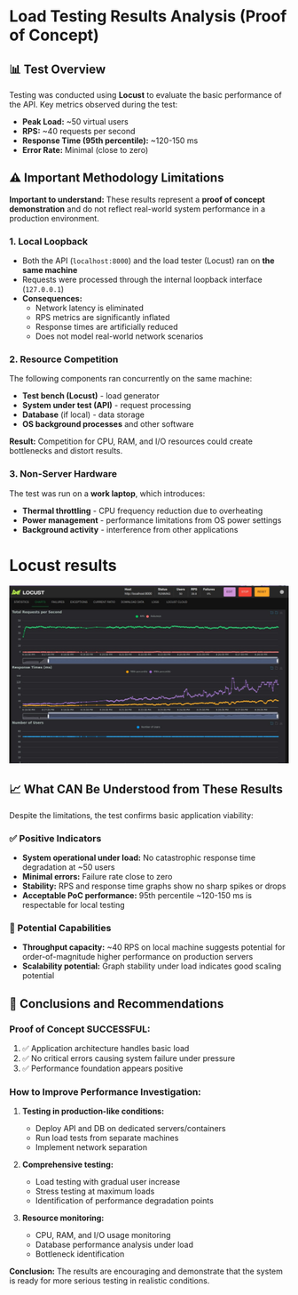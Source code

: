 # Load Testing Results Analysis (Proof of Concept)

## 📊 Test Overview

Testing was conducted using **Locust** to evaluate the basic performance of the API. Key metrics observed during the test:

- **Peak Load:** ~50 virtual users
- **RPS:** ~40 requests per second
- **Response Time (95th percentile):** ~120-150 ms
- **Error Rate:** Minimal (close to zero)

## ⚠️ Important Methodology Limitations

**Important to understand:** These results represent a **proof of concept demonstration** and do not reflect real-world system performance in a production environment.

### 1. Local Loopback
- Both the API (`localhost:8000`) and the load tester (Locust) ran on **the same machine**
- Requests were processed through the internal loopback interface (`127.0.0.1`)
- **Consequences:**
  - Network latency is eliminated
  - RPS metrics are significantly inflated
  - Response times are artificially reduced
  - Does not model real-world network scenarios

### 2. Resource Competition
The following components ran concurrently on the same machine:
- **Test bench (Locust)** - load generator
- **System under test (API)** - request processing
- **Database** (if local) - data storage
- **OS background processes** and other software

**Result:** Competition for CPU, RAM, and I/O resources could create bottlenecks and distort results.

### 3. Non-Server Hardware
The test was run on a **work laptop**, which introduces:
- **Thermal throttling** - CPU frequency reduction due to overheating
- **Power management** - performance limitations from OS power settings
- **Background activity** - interference from other applications
# Locust results
![img.png](img.png)
## 📈 What CAN Be Understood from These Results

Despite the limitations, the test confirms basic application viability:

### ✅ Positive Indicators
- **System operational under load:** No catastrophic response time degradation at ~50 users
- **Minimal errors:** Failure rate close to zero
- **Stability:** RPS and response time graphs show no sharp spikes or drops
- **Acceptable PoC performance:** 95th percentile ~120-150 ms is respectable for local testing

### 🔮 Potential Capabilities
- **Throughput capacity:** ~40 RPS on local machine suggests potential for order-of-magnitude higher performance on production servers
- **Scalability potential:** Graph stability under load indicates good scaling potential

## 🎯 Conclusions and Recommendations

### Proof of Concept SUCCESSFUL:
1. ✅ Application architecture handles basic load
2. ✅ No critical errors causing system failure under pressure
3. ✅ Performance foundation appears positive

### How to Improve Performance Investigation:
1. **Testing in production-like conditions:**
   - Deploy API and DB on dedicated servers/containers
   - Run load tests from separate machines
   - Implement network separation

2. **Comprehensive testing:**
   - Load testing with gradual user increase
   - Stress testing at maximum loads
   - Identification of performance degradation points

3. **Resource monitoring:**
   - CPU, RAM, and I/O usage monitoring
   - Database performance analysis under load
   - Bottleneck identification

**Conclusion:** The results are encouraging and demonstrate that the system is ready for more serious testing in realistic conditions.